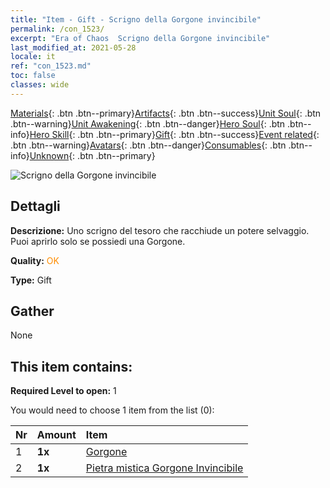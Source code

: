```yaml
---
title: "Item - Gift - Scrigno della Gorgone invincibile"
permalink: /con_1523/
excerpt: "Era of Chaos  Scrigno della Gorgone invincibile"
last_modified_at: 2021-05-28
locale: it
ref: "con_1523.md"
toc: false
classes: wide
---
```

 [Materials](/ItemsIT/){: .btn .btn--primary}[Artifacts](/ItemsIT/Artifacts/){: .btn .btn--success}[Unit Soul](/ItemsIT/UnitSoul/){: .btn .btn--warning}[Unit Awakening](/ItemsIT/UnitAwakening/){: .btn .btn--danger}[Hero Soul](/ItemsIT/HeroSoul/){: .btn .btn--info}[Hero Skill](/ItemsIT/HeroSkill/){: .btn .btn--primary}[Gift](/ItemsIT/Gift/){: .btn .btn--success}[Event related](/ItemsIT/Events/){: .btn .btn--warning}[Avatars](/ItemsIT/Avatars/){: .btn .btn--danger}[Consumables](/ItemsIT/Consumables/){: .btn .btn--info}[Unknown](/ItemsIT/Unknown/){: .btn .btn--primary}

 ![Scrigno della Gorgone invincibile](/images/t/i_907092.png)

## Dettagli
 **Descrizione:** Uno scrigno del tesoro che racchiude un potere selvaggio. Puoi aprirlo solo se possiedi una Gorgone.

 **Quality:** <span style="color: #FF8C00">OK</span>

 **Type:** Gift

## Gather

  None

## This item contains:

 **Required Level to open:** 1

 You would need to choose 1 item from the list (0):

  | Nr | Amount |     Item    |
  |:---|:-------|:------------|
  | 1 |  **1x** | [Gorgone](/ItemsIT/unt_257/) |  | 
  | 2 |  **1x** | [Pietra mistica Gorgone Invincibile](/ItemsIT/unt_339/) |  | 
